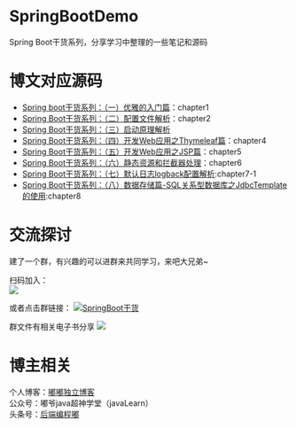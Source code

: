 # SpringBootDemo
Spring Boot干货系列，分享学习中整理的一些笔记和源码
# 博文对应源码
- [Spring boot干货系列：（一）优雅的入门篇](http://tengj.top/2017/02/26/springboot1/)：chapter1
- [Spring Boot干货系列：（二）配置文件解析](http://tengj.top/2017/02/28/springboot2/)：chapter2
- [Spring Boot干货系列：（三）启动原理解析](http://tengj.top/2017/03/09/springboot3/)
- [Spring Boot干货系列：（四）开发Web应用之Thymeleaf篇](http://tengj.top/2017/03/13/springboot4/)：chapter4
- [Spring Boot干货系列：（五）开发Web应用之JSP篇](http://tengj.top/2017/03/13/springboot5/)：chapter5
- [Spring Boot干货系列：（六）静态资源和拦截器处理](http://tengj.top/2017/03/30/springboot6/)：chapter6
- [Spring Boot干货系列：（七）默认日志logback配置解析](http://tengj.top/2017/04/05/springboot7/):chapter7-1
- [Spring Boot干货系列：（八）数据存储篇-SQL关系型数据库之JdbcTemplate的使用](http://tengj.top/2017/04/13/springboot8/):chapter8

# 交流探讨

建了一个群，有兴趣的可以进群来共同学习，来吧大兄弟~

扫码加入：  
![](http://7xqch5.com1.z0.glb.clouddn.com/qqq.png)

或者点击群链接：
<a target="_blank" href="//shang.qq.com/wpa/qunwpa?idkey=77f4f32b002df170c0110d8df42936f5e942c40e9e6f6c854dfcf36adebf9631">
<img border="0" src="http://pub.idqqimg.com/wpa/images/group.png" alt="SpringBoot干货" title="SpringBoot干货"></a>

群文件有相关电子书分享
![](http://7xqch5.com1.z0.glb.clouddn.com/bootbook.png)
# 博主相关
个人博客：[嘟嘟独立博客](http://tengj.top)  
公众号：嘟爷java超神学堂（javaLearn）  
头条号：[后端编程嘟](http://www.toutiao.com/m1559096720023553/)
